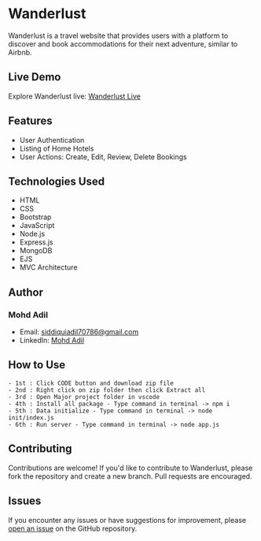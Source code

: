 # Wanderlust

Wanderlust is a travel website that provides users with a platform to discover and book accommodations for their next adventure, similar to Airbnb.

## Live Demo

Explore Wanderlust live:  [Wanderlust Live](https://wanderlust-im2f.onrender.com/listings)

## Features

- User Authentication
- Listing of Home Hotels
- User Actions: Create, Edit, Review, Delete Bookings

## Technologies Used

- HTML
- CSS
- Bootstrap
- JavaScript
- Node.js
- Express.js
- MongoDB
- EJS
- MVC Architecture


## Author

### Mohd Adil
 
 - Email: siddiquiadil70786@gmail.com
 - LinkedIn: [Mohd Adil](https://www.linkedin.com/in/adilsiddiqui70786/)


## How to Use
    - 1st : Click CODE button and download zip file
    - 2nd : Right click on zip folder then click Extract all 
    - 3rd : Open Major project folder in vscode 
    - 4th : Install all package - Type command in terminal -> npm i
    - 5th : Data initialize - Type command in terminal -> node init/index.js
    - 6th : Run server - Type command in terminal -> node app.js
   

## Contributing

Contributions are welcome! If you'd like to contribute to Wanderlust, please fork the repository and create a new branch. Pull requests are encouraged.

## Issues

If you encounter any issues or have suggestions for improvement, please [open an issue](https://github.com/adilsiddiqui70786/WanderLust-Travel-Webiste/issues) on the GitHub repository.

